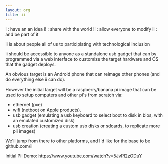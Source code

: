 ```yaml
---
layout: org
title: ii
---
```

i  : have an an idea
i! : share with the world
!i : allow everyone to modify
ii : and be part of it

ii is about people
all of us to participlating
with technological inclusion

ii should be accessible to anyone as a standalone usb gadget
that can by programmed via a web interface to customize the
target hardware and OS that the gadget deploys.

An obvious target is an Android phone that can reimage other phones (and do everything else ii can do).

However the initial target will be a raspberry/banana pi image that can be used to setup computers and other pi's from scratch via:

* ethernet (pxe)
* wifi (netboot on Apple products).
* usb gadget (emulating a usb keyboard to select boot to disk in bios, with an emulated customized disk)
* usb creation (creating a custom usb disks or sdcards, to replicate more pii images)

We'll jump from there to other platforms, and I'd like for the base to be github.com/ii

Initial Pii Demo: https://www.youtube.com/watch?v=5JvPI2zODuY
